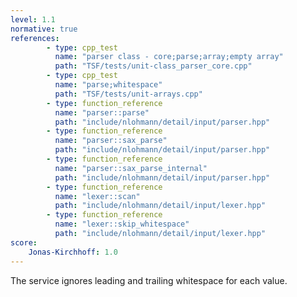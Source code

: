```yaml
---
level: 1.1
normative: true
references:
        - type: cpp_test
          name: "parser class - core;parse;array;empty array"
          path: "TSF/tests/unit-class_parser_core.cpp"
        - type: cpp_test
          name: "parse;whitespace"
          path: "TSF/tests/unit-arrays.cpp"
        - type: function_reference
          name: "parser::parse"
          path: "include/nlohmann/detail/input/parser.hpp"
        - type: function_reference
          name: "parser::sax_parse"
          path: "include/nlohmann/detail/input/parser.hpp"
        - type: function_reference
          name: "parser::sax_parse_internal"
          path: "include/nlohmann/detail/input/parser.hpp"
        - type: function_reference
          name: "lexer::scan"
          path: "include/nlohmann/detail/input/lexer.hpp"
        - type: function_reference
          name: "lexer::skip_whitespace"
          path: "include/nlohmann/detail/input/lexer.hpp"
score:
    Jonas-Kirchhoff: 1.0
---
```


The service ignores leading and trailing whitespace for each value.